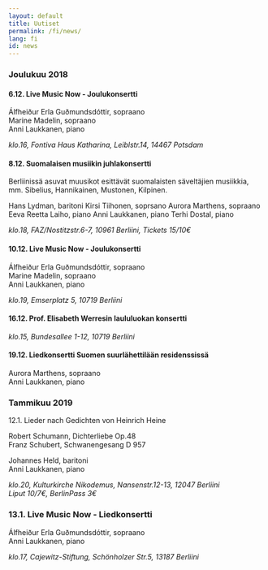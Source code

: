 ```yaml
---
layout: default
title: Uutiset
permalink: /fi/news/
lang: fi
id: news
---
```




### Joulukuu 2018

#### 6.12. Live Music Now - Joulukonsertti 

Álfheiður Erla Guðmundsdóttir, sopraano  
Marine Madelin, sopraano  
Anni Laukkanen, piano  

_klo.16, Fontiva Haus Katharina, Leiblstr.14, 14467 Potsdam_

#### 8.12. Suomalaisen musiikin juhlakonsertti  

Berliinissä asuvat muusikot esittävät suomalaisten säveltäjien musiikkia, mm. Sibelius, Hannikainen, Mustonen, Kilpinen.

Hans Lydman, baritoni 
Kirsi Tiihonen, soprsano 
Aurora Marthens, sopraano 
Eeva Reetta Laiho, piano 
Anni Laukkanen, piano 
Terhi Dostal, piano 

_klo.18, FAZ/Nostitzstr.6-7, 10961 Berliini, Tickets 15/10€_  

#### 10.12. Live Music Now - Joulukonsertti  

Álfheiður Erla Guðmundsdóttir, sopraano  
Marine Madelin, sopraano  
Anni Laukkanen, piano  

_klo.19, Emserplatz 5, 10719 Berliini_  

#### 16.12. Prof. Elisabeth Werresin laululuokan konsertti  

_klo.15, Bundesallee 1-12, 10719 Berliini_  

#### 19.12. Liedkonsertti Suomen suurlähettilään residenssissä  

Aurora Marthens, sopraano  
Anni Laukkanen, piano  

### Tammikuu 2019  

12.1. Lieder nach Gedichten von Heinrich Heine

Robert Schumann, Dichterliebe Op.48  
Franz Schubert, Schwanengesang D 957  

Johannes Held, baritoni  
Anni Laukkanen, piano  

_klo.20, Kulturkirche Nikodemus, Nansenstr.12-13, 12047 Berliini_  
_Liput 10/7€, BerlinPass 3€_

### 13.1. Live Music Now - Liedkonsertti

Álfheiður Erla Guðmundsdóttir, sopraano  
Anni Laukkanen, piano  

_klo.17, Cajewitz-Stiftung, Schönholzer Str.5, 13187 Berliini_





